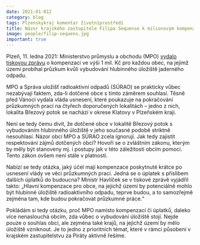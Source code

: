 ```yaml
---
date: 2021-01-012
category: blog
tags: Plzenskykraj komentar životníprostředí
title: Názor krajského zastupitele Filipa Sequense k milionovým kompenzacím od Správy úložišť radioaktivních odpadů. Jedná se skutečně o kompenzaci či úplatek?
image: people/filip-sequens.jpg
important: true
---
```

Plzeň, 11. ledna 2021: Ministerstvo průmyslu a obchodu (MPO) [vydalo tiskovou zprávu](https://www.mpo.cz/cz/rozcestnik/pro-media/tiskove-zpravy/obce-z-potencialnich-lokalit-pro-hlubinne-uloziste-radioaktivniho-odpadu-podle-atomoveho-zakona-v-brzke-dobe-obdrzi-1-milion-korun---258746/) o kompenzaci ve výši 1 mil. Kč pro každou obec, na jejímž území probíhal průzkum kvůli vybudování hlubinného úložiště jaderného odpadu.

MPO a Správa uložišť radioaktivní odpadů (SÚRAO) se prakticky vůbec nezabývají faktem, zda-li dotčené obce s tímto záměrem souhlasí. Těsně před Vánoci vydala vláda usnesení, které poukazuje na pokračování průzkumných prací na čtyřech doporučených lokalitách – jedno z nich, lokalita Březový potok se nachází v okrese Klatovy v Plzeňském kraji.

Není se tedy čemu divit, že dotčené obce v lokalitě Březový potok s vybudováním hlubinného úložiště v jeho současné podobě striktně nesouhlasí. Názor obcí MPO a SÚRAO zcela ignorují. Jak tedy zajistit respektování zájmů dotčených obcí? Hovoří se o zvláštním zákonu, kterým by měly být stanoveny mj. i postupy jak v této záležitosti obcím pomoci. Tento zákon ovšem není stále v platnosti.

Nabízí se tedy otázka, jaký účel mají kompenzace poskytnuté krátce po usnesení vlády ve věci průzkumných prací. Jedná se o úplatek s příslibem dalších úplatků do budoucna? Ministr Havlíček se v tiskové zprávě vyjádřil takto: „Hlavní kompenzace pro obce, na jejichž území by potenciálně mohlo být hlubinné úložiště radioaktivního odpadu, teprve budou, a to samozřejmě zejména tam, kde budou pokračovat průzkumné práce.“

Pokládám si tedy otázku, proč MPO namísto kompenzací či úplatků, daleko více nenaslouchá obcím, zda vůbec o vybudování úložiště stojí. Nejde pouze o souhlas obcí, ale zejména také krajů, na jejichž území by mělo úložiště vzniknout. Je to jedno z prioritních témat, které v rámci působení v krajském zastupitelstvu za Piráty aktivně řešíme.


